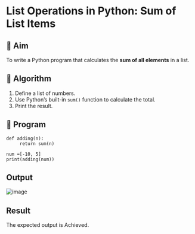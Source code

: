 # List Operations in Python: Sum of List Items

## 🎯 Aim
To write a Python program that calculates the **sum of all elements** in a list.

## 🧠 Algorithm
1. Define a list of numbers.
2. Use Python’s built-in `sum()` function to calculate the total.
3. Print the result.

## 🧾 Program
```
def adding(n):
     return sum(n)       

num =[-10, 5]
print(adding(num))
```

## Output
![image](https://github.com/user-attachments/assets/ce370dbf-6797-41f2-94e8-ec94a8a04d98)

## Result
The expected output is Achieved.
